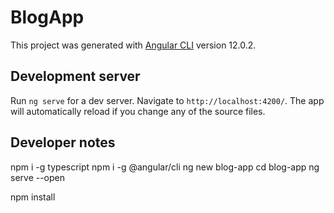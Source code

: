 # BlogApp

This project was generated with [Angular CLI](https://github.com/angular/angular-cli) version 12.0.2.

## Development server

Run `ng serve` for a dev server. Navigate to `http://localhost:4200/`. The app will automatically reload if you change any of the source files.

## Developer notes
npm i -g typescript
npm i -g @angular/cli
ng new blog-app
cd blog-app
ng serve --open

npm install

